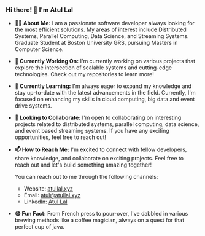 ### Hi there! 👋 I'm Atul Lal

- **🙋‍♂️ About Me:**
I am a passionate software developer always looking for the most efficient solutions. My areas of interest include Distributed Systems, Parallel Computing, Data Science, and Streaming Systems. Graduate Student at Boston University GRS, pursuing Masters in Computer Science.

- **🔭 Currently Working On:**
I'm currently working on various projects that explore the intersection of scalable systems and cutting-edge technologies. Check out my repositories to learn more!

- **🌱 Currently Learning:**
I'm always eager to expand my knowledge and stay up-to-date with the latest advancements in the field. Currently, I'm focused on enhancing my skills in cloud computing, big data and event drive systems.

- **👯 Looking to Collaborate:**
I'm open to collaborating on interesting projects related to distributed systems, parallel computing, data science, and event based streaming systems. If you have any exciting opportunities, feel free to reach out!

- **📫 How to Reach Me:**
  I'm excited to connect with fellow developers, share knowledge, and collaborate on exciting projects. Feel free to reach out and let's build something amazing together!

  You can reach out to me through the following channels:
  * Website: [atullal.xyz](https://atullal.xyz/)
  * Email: [atul@atullal.xyz](mailto:atul@atullal.xyz)
  * LinkedIn: [Atul Lal](https://www.linkedin.com/in/atullal123)

- **😄 Fun Fact:**
From French press to pour-over, I've dabbled in various brewing methods like a coffee magician, always on a quest for that perfect cup of java.

